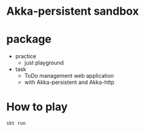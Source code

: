 # Akka-persistent sandbox

# package

- practice
    - just playground
- task
    - ToDo management web application
    - with Akka-persistent and Akka-http

# How to play

```sh
sbt run
```
